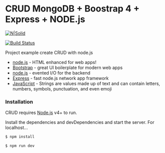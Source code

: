 # CRUD MongoDB + Boostrap 4 + Express + NODE.js

[![N|Solid](https://codemoto.io/wp-content/themes/cloudhost/library/images/node-express-mongo.png)](https://codemoto.io/wp-content/themes/cloudhost/library/images/node-express-mongo.png)

[![Build Status](https://travis-ci.org/joemccann/dillinger.svg?branch=master)](https://travis-ci.org/joemccann/dillinger)

Project example create CRUD with node.js

* [node.js] - HTML enhanced for web apps!
* [Bootstrap] - great UI boilerplate for modern web apps
* [node.js] - evented I/O for the backend
* [Express] - fast node.js network app framework
* [JavaScript] - Strings are values made up of text and can contain letters, numbers, symbols, punctuation, and even emoji

### Installation

CRUD requires [Node.js](https://nodejs.org/) v4+ to run.

Install the dependencies and devDependencies and start the server.
For localhost...
```sh
$ npm install

$ npm run dev
```
   [node.js]: <http://nodejs.org>
   [JavaScript]: <https://www.javascript.com/>
   [express]: <http://expressjs.com>
   [Bootstrap]: <https://getbootstrap.com/>
